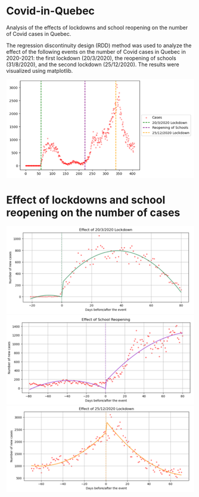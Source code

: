 # Covid-in-Quebec
Analysis of the effects of lockdowns and school reopening on the number of Covid cases in Quebec.

The regression discontinuity design (RDD) method was used to analyze the effect of the following events on the number of Covid cases in Quebec in 2020-2021: the first lockdown (20/3/2020), the reopening of schools (31/8/2020), and the second lockdown (25/12/2020). The results were visualized using matplotlib.

![Covid cases in Quebec in 2020-2021](https://github.com/emax30/Covid-in-Quebec/blob/main/screenshots/Screenshot%202024-01-16%20171834.png)

# Effect of lockdowns and school reopening on the number of cases
![Covid cases in Quebec in 2020-2021](https://github.com/emax30/Covid-in-Quebec/blob/main/screenshots/Screenshot%202024-01-16%20171937.png)
![Covid cases in Quebec in 2020-2021](https://github.com/emax30/Covid-in-Quebec/blob/main/screenshots/Screenshot%202024-01-16%20172106.png)
![Covid cases in Quebec in 2020-2021](https://github.com/emax30/Covid-in-Quebec/blob/main/screenshots/Screenshot%202024-01-16%20172132.png)
